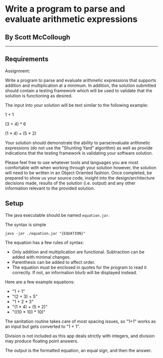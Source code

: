# Write a program to parse and evaluate arithmetic expressions

## By Scott McCollough

---

## Requirements

Assignment:

Write a program to parse and evaluate arithmetic expressions that supports addition and multiplication at a minimum.
In addition, the solution submitted should contain a testing framework which will be used to validate that the solution is functioning as desired.

The input into your solution will be text similar to the following example:

1 + 1

(3 + 4) * 6

(1 * 4) + (5 * 2)

Your solution should demonstrate the ability to parse/evaluate arithmetic expressions (do not use the "Shunting Yard" algorithm) as well as provide
indications that the testing framework is validating your software solution.

Please feel free to use whatever tools and languages you are most comfortable with when working through your solution however, the solution will need
to be written in an Object Oriented fashion. Once completed, be prepared to show us your source code, insight into the design/architecture decisions
made, results of the solution (i.e. output) and any other information relevant to the provided solution.

## Setup

The java executable should be named `equation.jar`.

The syntax is simple

`java -jar ./equation.jar "{EQUATION}"`

The equation has a few rules of syntax:

* Only addition and multiplication are functional. Subtraction can be added with minimal changes.
* Parenthesis can be added to affect order.
* The equation must be enclosed in quotes for the program to read it correctly. If not, an information blurb will be displayed instead.
    
Here are a few example equations:

* "1 + 1"
* "(2 + 3) + 5"
* "1 + 2 * 3"
* "(1 * 4) + (5 * 2)"
* "((10 * 10) * 10)"

The sanitation routine takes care of most spacing issues, so "1+1" works as an input but gets converted to "1 + 1".

Division is not included as this app deals strictly with integers, and division may produce floating point answers. 

The output is the formatted equation, an equal sign, and then the answer.
